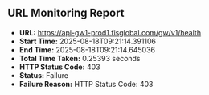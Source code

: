 ## URL Monitoring Report

- **URL:** https://api-gw1-prod1.fisglobal.com/gw/v1/health
- **Start Time:** 2025-08-18T09:21:14.391106
- **End Time:** 2025-08-18T09:21:14.645036
- **Total Time Taken:** 0.25393 seconds
- **HTTP Status Code:** 403
- **Status:** Failure
- **Failure Reason:** HTTP Status Code: 403
